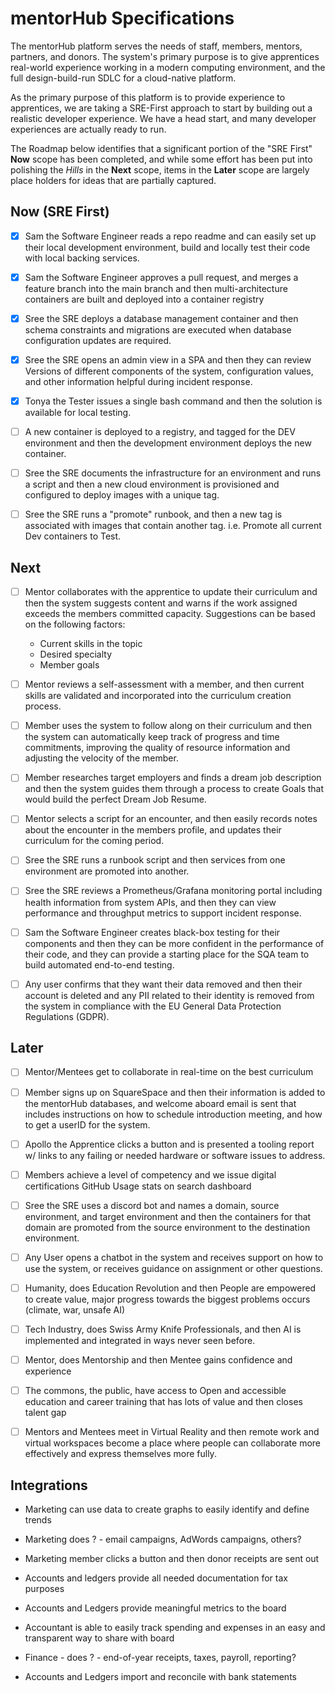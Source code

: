 # mentorHub Specifications

The mentorHub platform serves the needs of staff, members, mentors, partners, and donors. The system's primary purpose is to give apprentices real-world experience working in a modern computing environment, and the full design-build-run SDLC for a cloud-native platform.

As the primary purpose of this platform is to provide experience to apprentices, we are taking a SRE-First approach to start by building out a realistic developer experience. We have a head start, and many developer experiences are actually ready to run.

The Roadmap below identifies that a significant portion of the "SRE First" **Now** scope has been completed, and while some effort has been put into polishing the *Hills* in the **Next** scope, items in the **Later** scope are largely place holders for ideas that are partially captured.

## Now (SRE First)

- [x] Sam the Software Engineer reads a repo readme and can easily set up their local development environment, build and locally test their code with local backing services.

- [x] Sam the Software Engineer approves a pull request, and merges a feature branch into the main branch and then multi-architecture containers are built and deployed into a container registry
- [x] Sree the SRE deploys a database management container and then schema constraints and migrations are executed when database configuration updates are required.
- [x] Sree the SRE opens an admin view in a SPA and then they can review Versions of different components of the system, configuration values, and other information helpful during incident response.
- [x] Tonya the Tester issues a single bash command and then the solution is available for local testing.
- [ ] A new container is deployed to a registry, and tagged for the DEV environment and then the development environment deploys the new container.
- [ ] Sree the SRE documents the infrastructure for an environment and runs a script and then a new cloud environment is provisioned and configured to deploy images with a unique tag.
- [ ] Sree the SRE runs a "promote" runbook, and then a new tag is associated with images that contain another tag. i.e. Promote all current Dev containers to Test.

## Next

- [ ] Mentor collaborates with the apprentice to update their curriculum and then the system suggests content and warns if the work assigned exceeds the members committed capacity. Suggestions can be based on the following factors:
  - Current skills in the topic
  - Desired specialty
  - Member goals

- [ ] Mentor reviews a self-assessment with a member, and then current skills are validated and incorporated into the curriculum creation process.

- [ ] Member uses the system to follow along on their curriculum and then the system can automatically keep track of progress and time commitments, improving the quality of resource information and adjusting the velocity of the member.

- [ ] Member researches target employers and finds a dream job description and then the system guides them through a process to create Goals that would build the perfect Dream Job Resume.

- [ ] Mentor selects a script for an encounter, and then easily records notes about the encounter in the members profile, and updates their curriculum for the coming period.

- [ ] Sree the SRE runs a runbook script and then services from one environment are promoted into another.

- [ ] Sree the SRE reviews a Prometheus/Grafana monitoring portal including health information from system APIs, and then they can view performance and throughput metrics to support incident response.

- [ ] Sam the Software Engineer creates black-box testing for their components and then they can be more confident in the performance of their code, and they can provide a starting place for the SQA team to build automated end-to-end testing.

- [ ] Any user confirms that they want their data removed and then their account is deleted and any PII related to their identity is removed from the system in compliance with the EU General Data Protection Regulations (GDPR).

## Later

- [ ] Mentor/Mentees get to collaborate in real-time on the best curriculum

- [ ] Member signs up on SquareSpace and then their information is added to the mentorHub databases, and welcome aboard email is sent that includes instructions on how to schedule introduction meeting, and how to get a userID for the system.

- [ ] Apollo the Apprentice clicks a button and is presented a tooling report w/ links to any failing or needed hardware or software issues to address.

- [ ] Members achieve a level of competency and we issue digital certifications
GitHub Usage stats on search dashboard

- [ ] Sree the SRE uses a discord bot and names a domain, source environment, and target environment and then the containers for that domain are promoted from the source environment  to the destination environment.

- [ ] Any User opens a chatbot in the system and receives support on how to use the system, or receives guidance on assignment or other questions.

- [ ] Humanity, does Education Revolution and then People are empowered to create value, major progress towards the biggest problems occurs (climate, war, unsafe AI)

- [ ] Tech Industry, does Swiss Army Knife Professionals, and then AI is implemented and integrated in ways never seen before.

- [ ] Mentor, does Mentorship and then Mentee gains confidence and experience

- [ ] The commons, the public, have access to Open and accessible education and career training that has lots of value and then closes talent gap

- [ ] Mentors and Mentees meet in Virtual Reality and then remote work and virtual workspaces become a place where people can collaborate more effectively and express themselves more fully.

## Integrations

- Marketing can use data to create graphs to easily identify and define trends
- Marketing does ? - email campaigns, AdWords campaigns, others?
- Marketing member clicks a button and then donor receipts are sent out

- Accounts and ledgers provide all needed documentation for tax purposes
- Accounts and Ledgers provide meaningful metrics to the board
- Accountant is able to easily track spending and expenses in an easy and transparent way to share with board
- Finance - does ? - end-of-year receipts, taxes, payroll, reporting?
- Accounts and Ledgers import and reconcile with bank statements
